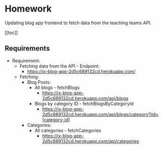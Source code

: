 # Homework
Updating blog app frontend to fetch data from the teaching teams API.

[[toc]]

## Requirements

- Requirement:
    - Fetching data from the API - Endpoint:
        - https://ix-blog-app-2d5c689132cd.herokuapp.com/
    - Fetching:
        - Blog Posts:
            - All blogs - fetchBlogs 
                - https://ix-blog-app-2d5c689132cd.herokuapp.com/api/blogs
            - Blogs by category ID - fetchBlogsByCategoryId
                - https://ix-blog-app-2d5c689132cd.herokuapp.com/api/blogs/category?iid=[category-id]
        - Categories:
            - All categories - fetchCategories
                - https://ix-blog-app-2d5c689132cd.herokuapp.com/api/categories